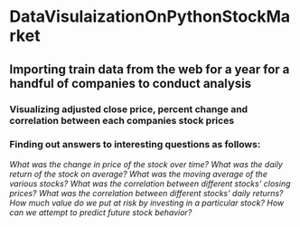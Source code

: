 # DataVisulaizationOnPythonStockMarket
## Importing train data from the web for a year for a handful of companies to conduct analysis
### Visualizing adjusted close price, percent change and correlation between each companies stock prices
### Finding out answers to interesting questions as follows:
*What was the change in price of the stock over time?*
*What was the daily return of the stock on average?*
*What was the moving average of the various stocks?*
*What was the correlation between different stocks' closing prices?*
*What was the correlation between different stocks' daily returns?*
*How much value do we put at risk by investing in a particular stock?*
*How can we attempt to predict future stock behavior?*
